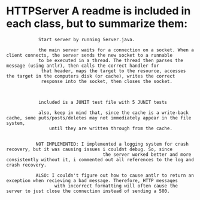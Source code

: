 # HTTPServer A readme is included in each class, but to summarize them:
                
                
                Start server by running Server.java.
                
                the main server waits for a connection on a socket. When a client connects, the server sends the new socket to a runnable
                to be executed in a thread. The thread then parses the message (using antlr), then calls the correct handler for 
                 that header, maps the target to the resource, accesses the target in the computers disk (or cache), writes the correct 
                 response into the socket, then closes the socket. 
                
                
                
                included is a JUNIT test file with 5 JUNIT tests
                
                also, keep in mind that, since the cache is a write-back cache, some puts/posts/deletes may not immediately appear in the file system, 
                    until they are written through from the cache.
                
                
               NOT IMPLEMENTED: I implemented a logging system for crash recovery, but it was causing issues i couldnt debug. So, since
                                        the server worked better and more consistently without it, i commented out all references to the log and crash recovery.
                                        
               ALSO: I couldn't figure out how to cause antlr to return an exception when recieving a bad message. Therefore, HTTP messages
                      with incorrect formatting will often cause the server to just close the connection instead of sending a 500.
                     
